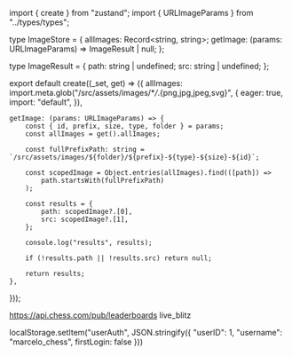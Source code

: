 import { create } from "zustand";
import { URLImageParams } from "../types/types";

type ImageStore = {
allImages: Record<string, string>;
getImage: (params: URLImageParams) => ImageResult | null;
};

type ImageResult = {
path: string | undefined;
src: string | undefined;
};

export default create<ImageStore>((\_set, get) => ({
allImages: import.meta.glob("/src/assets/images/\*_/_.{png,jpg,jpeg,svg}", {
eager: true,
import: "default",
}),

    getImage: (params: URLImageParams) => {
        const { id, prefix, size, type, folder } = params;
        const allImages = get().allImages;

        const fullPrefixPath: string = `/src/assets/images/${folder}/${prefix}-${type}-${size}-${id}`;

        const scopedImage = Object.entries(allImages).find(([path]) =>
            path.startsWith(fullPrefixPath)
        );

        const results = {
            path: scopedImage?.[0],
            src: scopedImage?.[1],
        };

        console.log("results", results);

        if (!results.path || !results.src) return null;

        return results;
    },

}));

https://api.chess.com/pub/leaderboards
live_blitz

localStorage.setItem("userAuth", JSON.stringify({
"userID": 1,
"username": "marcelo_chess",
firstLogin: false
}))
